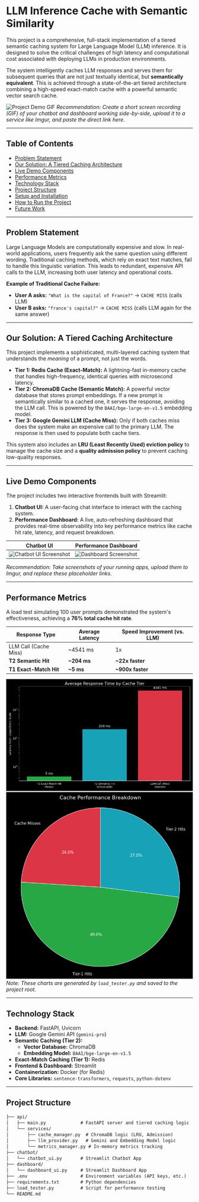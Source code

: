 # LLM Inference Cache with Semantic Similarity

This project is a comprehensive, full-stack implementation of a tiered semantic caching system for Large Language Model (LLM) inference. It is designed to solve the critical challenges of high latency and computational cost associated with deploying LLMs in production environments.

The system intelligently caches LLM responses and serves them for subsequent queries that are not just textually identical, but **semantically equivalent**. This is achieved through a state-of-the-art tiered architecture combining a high-speed exact-match cache with a powerful semantic vector search cache.

![Project Demo GIF](https://i.imgur.com/your-demo.gif)
_Recommendation: Create a short screen recording (GIF) of your chatbot and dashboard working side-by-side, upload it to a service like Imgur, and paste the direct link here._

---

## Table of Contents
- [Problem Statement](#problem-statement)
- [Our Solution: A Tiered Caching Architecture](#our-solution-a-tiered-caching-architecture)
- [Live Demo Components](#live-demo-components)
- [Performance Metrics](#performance-metrics)
- [Technology Stack](#technology-stack)
- [Project Structure](#project-structure)
- [Setup and Installation](#setup-and-installation)
- [How to Run the Project](#how-to-run-the-project)
- [Future Work](#future-work)

---

## Problem Statement

Large Language Models are computationally expensive and slow. In real-world applications, users frequently ask the same question using different wording. Traditional caching methods, which rely on exact text matches, fail to handle this linguistic variation. This leads to redundant, expensive API calls to the LLM, increasing both user latency and operational costs.

**Example of Traditional Cache Failure:**
- **User A asks:** `"What is the capital of France?"` -> `CACHE MISS` (calls LLM)
- **User B asks:** `"france's capital?"` -> `CACHE MISS` (calls LLM again for the same answer)

---

## Our Solution: A Tiered Caching Architecture

This project implements a sophisticated, multi-layered caching system that understands the *meaning* of a prompt, not just the words.

- **Tier 1: Redis Cache (Exact-Match):** A lightning-fast in-memory cache that handles high-frequency, identical queries with microsecond latency.
- **Tier 2: ChromaDB Cache (Semantic Match):** A powerful vector database that stores prompt embeddings. If a new prompt is semantically similar to a cached one, it serves the response, avoiding the LLM call. This is powered by the `BAAI/bge-large-en-v1.5` embedding model.
- **Tier 3: Google Gemini LLM (Cache Miss):** Only if both caches miss does the system make an expensive call to the primary LLM. The response is then used to populate both cache tiers.

This system also includes an **LRU (Least Recently Used) eviction policy** to manage the cache size and a **quality admission policy** to prevent caching low-quality responses.

---

## Live Demo Components

The project includes two interactive frontends built with Streamlit:
1.  **Chatbot UI:** A user-facing chat interface to interact with the caching system.
2.  **Performance Dashboard:** A live, auto-refreshing dashboard that provides real-time observability into key performance metrics like cache hit rate, latency, and request breakdown.

| Chatbot UI                                | Performance Dashboard                          |
| ----------------------------------------- | ---------------------------------------------- |
| ![Chatbot UI Screenshot](https://i.imgur.com/chatbot_screenshot.png) | ![Dashboard Screenshot](https://i.imgur.com/dashboard_screenshot.png) |
_Recommendation: Take screenshots of your running apps, upload them to Imgur, and replace these placeholder links._

---

## Performance Metrics

A load test simulating 100 user prompts demonstrated the system's effectiveness, achieving a **76% total cache hit rate**.

| Response Type          | Average Latency | Speed Improvement (vs. LLM) |
| ---------------------- | --------------- | --------------------------- |
| LLM Call (Cache Miss)  | ~4541 ms        | 1x                          |
| **T2 Semantic Hit**    | **~204 ms**     | **~22x faster**             |
| **T1 Exact-Match Hit** | **~5 ms**       | **~900x faster**            |

![Latency Comparison Chart](chart_latency_comparison.png)
![Performance Breakdown Chart](chart_performance_breakdown.png)
_Note: These charts are generated by `load_tester.py` and saved to the project root._

---

## Technology Stack

- **Backend:** FastAPI, Uvicorn
- **LLM:** Google Gemini API (`gemini-pro`)
- **Semantic Caching (Tier 2):**
  - **Vector Database:** ChromaDB
  - **Embedding Model:** `BAAI/bge-large-en-v1.5`
- **Exact-Match Caching (Tier 1):** Redis
- **Frontend & Dashboard:** Streamlit
- **Containerization:** Docker (for Redis)
- **Core Libraries:** `sentence-transformers`, `requests`, `python-dotenv`

---

## Project Structure
```llm-semantic-cache/
├── api/
│   ├── main.py             # FastAPI server and tiered caching logic
│   └── services/
│       ├── cache_manager.py  # ChromaDB logic (LRU, Admission)
│       ├── llm_provider.py   # Gemini and Embedding Model logic
│       └── metrics_manager.py # In-memory metrics tracking
├── chatbot/
│   └── chatbot_ui.py       # Streamlit Chatbot App
├── dashboard/
│   └── dashboard_ui.py     # Streamlit Dashboard App
├── .env                    # Environment variables (API keys, etc.)
├── requirements.txt        # Python dependencies
├── load_tester.py          # Script for performance testing
└── README.md
